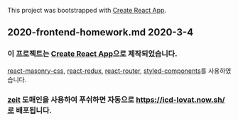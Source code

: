This project was bootstrapped with [Create React App](https://github.com/facebook/create-react-app).

## 2020-frontend-homework.md 2020-3-4

### 이 프로젝트는 [Create React App](https://github.com/facebook/create-react-app)으로 제작되었습니다.

[react-masonry-css](https://github.com/paulcollett/react-masonry-css),
[react-redux](https://github.com/reduxjs/redux),
[react-router](https://reacttraining.com/react-router/web/guides/quick-start),
[styled-components](https://github.com/styled-components/styled-components)를 사용하였습니다.

### [zeit](https://zeit.co/) 도매인을 사용하여 푸쉬하면 자동으로 https://icd-lovat.now.sh/로 배포됩니다.
